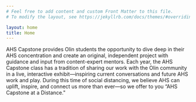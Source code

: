 ```yaml
---
# Feel free to add content and custom Front Matter to this file.
# To modify the layout, see https://jekyllrb.com/docs/themes/#overriding-theme-defaults

layout: home
title: Home
---
```


AHS Capstone provides Olin students the opportunity to dive deep in their AHS concentration and create an original, independent project with guidance and input from content-expert mentors. Each year, the AHS Capstone class has a tradition of sharing our work with the Olin community in a live, interactive exhibit—inspiring current conversations and future AHS work and play. During this time of social distancing, we believe AHS can uplift, inspire, and connect us more than ever—so we offer to you “AHS Capstone at a Distance."
